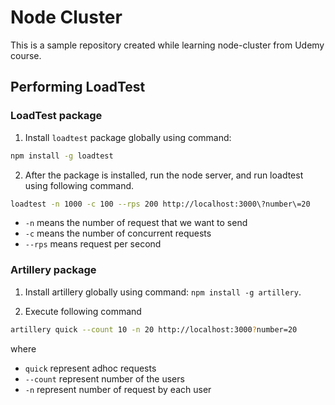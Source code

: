 # Node Cluster

This is a sample repository created while learning node-cluster from Udemy course.

## Performing LoadTest

### LoadTest package

1. Install `loadtest` package globally using command:

```bash
npm install -g loadtest
```

2. After the package is installed, run the node server, and run loadtest using following command.

```bash
loadtest -n 1000 -c 100 --rps 200 http://localhost:3000\?number\=20
```

- `-n` means the number of request that we want to send
- `-c` means the number of concurrent requests
- `--rps` means request per second

### Artillery package

1. Install artillery globally using command: `npm install -g artillery`.

2. Execute following command

```bash
artillery quick --count 10 -n 20 http://localhost:3000?number=20
```

where

- `quick` represent adhoc requests
- `--count` represent number of the users
- `-n` represent number of request by each user
